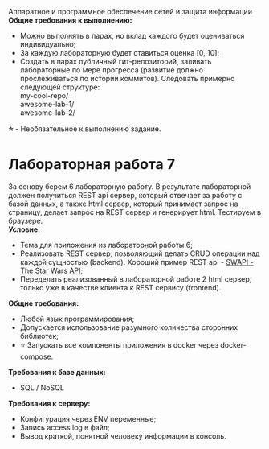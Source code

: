 Аппаратное и программное обеспечение сетей и защита информации  
**Общие требования к выполнению:**

* Можно выполнять в парах, но вклад каждого будет оцениваться индивидуально;  
* За каждую лабораторную будет ставиться оценка \[0, 10\];  
* Создать в парах публичный гит-репозиторий, заливать лабораторные по мере прогресса (развитие должно прослеживаться по истории коммитов). Следовать примерно следующей структуре:  
  my-cool-repo/  
          awesome-lab-1/  
          awesome-lab-2/


**⭐** \- Необязательное к выполнению задание.

# Лабораторная работа 7

За основу берем 6 лабораторную работу. В результате лабораторной должен получиться REST api сервер, который отвечает за работу с базой данных, а также html сервер, который принимает запрос на страницу, делает запрос на REST сервер и генерирует html. Тестируем в браузере.  
**Условие:**

* Тема для приложения из лабораторной работы 6;  
* Реализовать REST сервер, позволяющий делать CRUD операции над каждой сущностью (backend). Хороший пример REST api \- [SWAPI \- The Star Wars API](https://swapi.co/);  
* Переделать реализованный в лабораторной работе 2 html сервер, только уже в качестве клиента к REST сервису (frontend).

**Общие требования:**

* Любой язык программирования;  
* Допускается использование разумного количества сторонних библиотек;  
* ⭐ Запускать все компоненты приложения в docker через docker-compose.

**Требования к базе данных:**

* SQL / NoSQL

**Требования к серверу:**

* Конфигурация через ENV переменные;  
* Запись access log в файл;  
* Вывод краткой, понятной человеку информации в консоль.